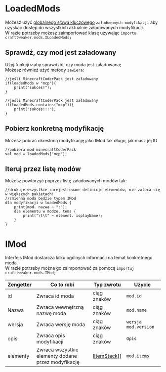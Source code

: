 # LoadedMods

Możesz użyć [globalnego słowa kluczowego](/Vanilla/Global_Functions/) `załadowanych modyfikacji` aby uzyskać dostęp do wszystkich aktualnie załadowanych modyfikacji.  
W razie potrzeby możesz zaimportować klasę używając `importu crafttweaker.mods.ILoadedMods;`

## Sprawdź, czy mod jest załadowany

Użyj funkcji `w` aby sprawdzić, czy moda jest załadowana;  
Możesz również użyć metody `zawiera`:

```zenscript
//jeśli MinecraftCoderPack jest załadowany
if(loadedMods w "mcp"){
    print("sukces!");
}

//jeśli MinecraftCoderPack jest załadowany
if(loadedMods.contains("mcp")){
    print("sukces!!!");
}
```

## Pobierz konkretną modyfikację

Możesz pobrać określoną modyfikację jako IMod tak długo, jak masz jej ID

```zenscript
//pobiera mod minecraftCoderPack
val mod = loadedMods["mcp"];
```

## Iteruj przez listę modów

Możesz powtórzyć poprzez listę załadowanych modów tak:

```zenscript
//drukuje wszystkie zarejestrowane definicje elementów, nie zaleca się w większych pakietach!
//zmienna moda będzie typem IMod
dla modyfikacji w loadedMods {
    print(mod. nazwa ~ ":");
    dla elementu w modze. tems {
        print("\t\t" ~ element. isplayName);
    }
}
```

# IMod

Interfejs IMod dostarcza kilku ogólnych informacji na temat konkretnego moda.  
W razie potrzeby można go zaimportować za pomocą `importuj crafttweaker.mods.IMod;`

| Zengetter | Co to robi                                         | Typ zwrotu                                 | Użycie               |
| --------- | -------------------------------------------------- | ------------------------------------------ | -------------------- |
| id        | Zwraca id moda                                     | ciąg znaków                                | `mod.id`             |
| Nazwa     | Zwraca wewnętrzną nazwę moda                       | ciąg znaków                                | `mod.name`           |
| wersja    | Zwraca wersję moda                                 | ciąg znaków                                | `wersja mod.version` |
| opis      | Zwraca opis modyfikacji                            | ciąg znaków                                | `Opis`               |
| elementy  | Zwraca wszystkie elementy dodane przez modyfikację | [IItemStack](/Vanilla/Items/IItemStack/)[] | `mod.items`          |